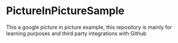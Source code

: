 # PictureInPictureSample
This a google picture in picture example, this repository is mainly for learning purposes and third party integrations with Github